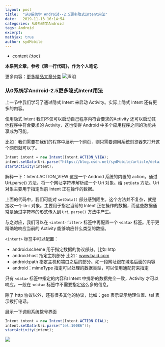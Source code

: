 ```yaml
---
layout: post
title:  "从0系统学 Android--2.5更多隐式Intent用法"
date:   2019-11-13 16:14:54
categories: 从0系统学Android
tags: Android
excerpt:
mathjax: true
author: sydMobile
---
```

* content
{:toc}












**本系列文章，参考《第一行代码》，作为个人笔记**

更多内容：[更多精品文章分类](https://mp.weixin.qq.com/s/B8DP0UMg1fup2_sJVtgjMw) 
![声明](https://user-gold-cdn.xitu.io/2019/5/22/16adf0c4dd3185d5?w=1080&h=237&f=png&s=1025845) 

### 从0系统学Android-2.5更多隐式Intent用法

上一节中我们学习了通过隐式 Intent 来启动 Activity。实际上隐式 Intent 还有更多的内容。

使用隐式 Intent 我们不仅可以启动自己程序内符合要求的Activity 还可以启动其他程序中符合要求的 Activity，这也使得 Android 中多个应用程序之间的功能共享成为可能。

比如：我们需要在我们的程序中展示一个网页，则只需要调用系统浏览器来打开这个网页就可以了。

```java
Intent intent = new Intent(Intent.ACTION_VIEW);
intent.setData(Uri.parse("https://blog.csdn.net/sydMobile/article/details/78890731"));
startActivity(intent);
```

解释一下：Intent.ACTION_VIEW 这是一个 Android 系统的内置的 action。通过 Uri.parse() 方法，将一个网址字符串解析成一个 Uri 对象。给 `setData` 方法。Uri 对象主要用于指定当前 Intent 正在操作的数据。

上面的代码中，我们可能对 `setData()` 部分感到陌生。这个方法并不复杂，就是接收一个 `Uri` 对象。主要用于指定当前的 Intent 正在操作的数据，而这些数据通常是通过字符串的形式传入到 `Uri.parse()` 方法中产生。

与之对应，我们可以在 `<intent-filter>` 标签中再配置一个 `<data>` 标签。用于更精确地响应当前的 Activity 能够响应什么类型的数据。

`<intent>` 标签中可以配置：

- android:scheme 用于指定数据的协议部分。比如 http 
- android:host 指定主机部分 比如：www.baid.com
- android:path 指定主机和端口之后的部分。如一段网址跟在域名后面的内容
- android：mimeType 指定可以处理的数据类型，可以使用通配符来指定

只有 `<data>` 标签中指定的内容和 Intent 中携带的数据完全一致，Activity 才可以响应。一般在 `<data>` 标签中不需要指定这么多的信息。

除了 http 协议以外，还有很多其他的协议，比如：geo 表示显示地理位置、tel 表示拨打电话。

展示一下调用系统拨号界面

```java
Intent intent = new Intent(Intent.ACTION_DIAL);
intent.setData(Uri.parse("tel:10086"));
startActivity(intent);
```

![](https://user-gold-cdn.xitu.io/2019/5/22/16adf0cca1c726bb?w=2048&h=1365&f=jpeg&s=1855540)








